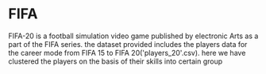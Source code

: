 # FIFA
 FIFA-20 is a football simulation video game published by electronic Arts as a part of the FIFA series. the dataset provided includes the players data for the career mode from FIFA 15 to FIFA 20('players_20'.csv). here we have clustered the players on the basis of their skills into certain group
